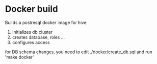 # Docker build
Builds a postresql docker image for hive
1. initializes db cluster
2. creates database, roles ...
3. configures access

for DB schema changes, you need to edit ./docker/create_db.sql and run 'make docker'
